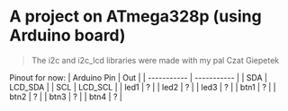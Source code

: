 # A project on ATmega328p (using Arduino board)
> The i2c and i2c_lcd libraries were made with my pal Czat Giepetek

Pinout for now:
| Arduino Pin | Out |
| ----------- | ----------- |
| SDA | LCD_SDA |
| SCL | LCD_SCL |
| led1 | ? |
| led2 | ? |
| led3 | ? |
| btn1 | ? |
| btn2 | ? |
| btn3 | ? |
| btn4 | ? |
